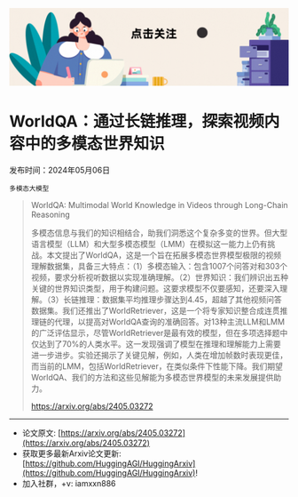 ![](https://raw.githubusercontent.com/HuggingAGI/HuggingArxiv/main/imgs/follow2.gif)
# WorldQA：通过长链推理，探索视频内容中的多模态世界知识
发布时间：2024年05月06日

`多模态大模型`
> WorldQA: Multimodal World Knowledge in Videos through Long-Chain Reasoning
>
> 多模态信息与我们的知识相结合，助我们洞悉这个复杂多变的世界。但大型语言模型（LLM）和大型多模态模型（LMM）在模拟这一能力上仍有挑战。本文提出了WorldQA，这是一个旨在拓展多模态世界模型极限的视频理解数据集，具备三大特点：（1）多模态输入：包含1007个问答对和303个视频，要求分析视听数据以实现准确理解。（2）世界知识：我们辨识出五种关键的世界知识类型，用于构建问题。这要求模型不仅要感知，还要深入理解。（3）长链推理：数据集平均推理步骤达到4.45，超越了其他视频问答数据集。我们还推出了WorldRetriever，这是一个将专家知识整合成连贯推理链的代理，以提高对WorldQA查询的准确回答。对13种主流LLM和LMM的广泛评估显示，尽管WorldRetriever是最有效的模型，但在多项选择题中仅达到了70%的人类水平。这一发现强调了模型在推理和理解能力上需要进一步进步。实验还揭示了关键见解，例如，人类在增加帧数时表现更佳，而当前的LMM，包括WorldRetriever，在类似条件下性能下降。我们期望WorldQA、我们的方法和这些见解能为多模态世界模型的未来发展提供助力。
>
> https://arxiv.org/abs/2405.03272


<hr />

- 论文原文: [https://arxiv.org/abs/2405.03272](https://arxiv.org/abs/2405.03272)
- 获取更多最新Arxiv论文更新: [https://github.com/HuggingAGI/HuggingArxiv](https://github.com/HuggingAGI/HuggingArxiv)!
- 加入社群，+v: iamxxn886